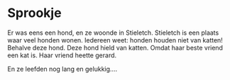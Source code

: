 # Sprookje

Er was eens een hond, en ze woonde in Stieletch.
Stieletch is een plaats waar veel honden wonen.
Iedereen weet: honden houden niet van katten!
Behalve deze hond.
Deze hond hield van katten.
Omdat haar beste vriend een kat is. 
Haar vriend heette gerard.

En ze leefden nog lang en gelukkig....
